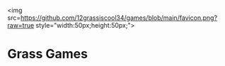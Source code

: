 <img src=https://github.com/12grassiscool34/games/blob/main/favicon.png?raw=true style="width:50px;height:50px;">
# Grass Games

